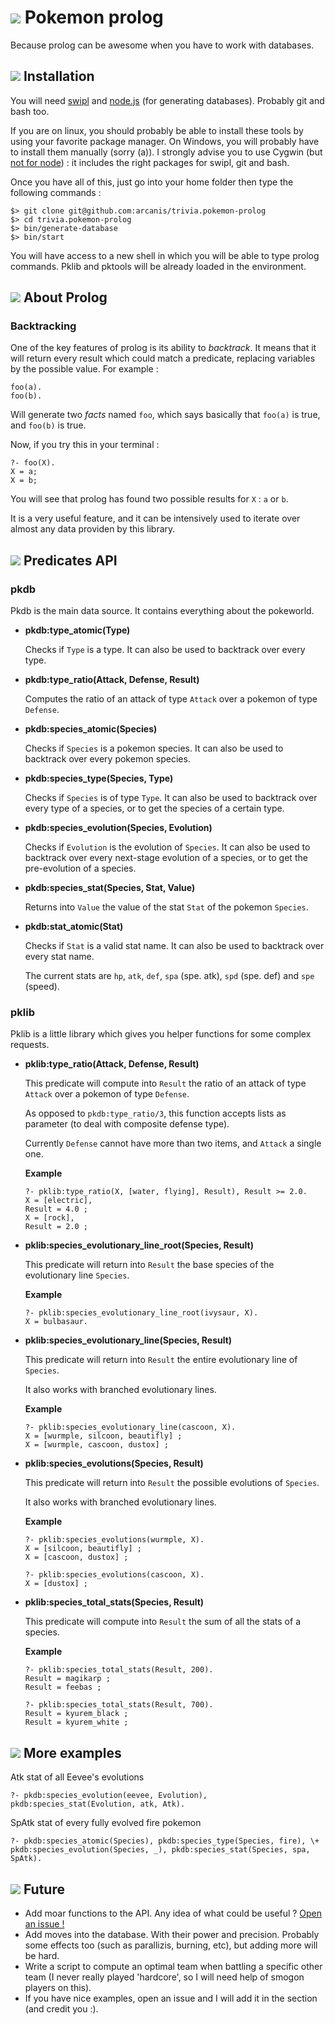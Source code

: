 # ![](http://cdn.bulbagarden.net/upload/thumb/1/1f/Pokedex_FRLG.png/45px-Pokedex_FRLG.png) Pokemon prolog

Because prolog can be awesome when you have to work with databases.

## ![](http://pokemon.neoseeker.com/w/i/pokemon/e/e3/025_Mini_Sprite.png) Installation

You will need [swipl](http://www.swi-prolog.org/) and [node.js](http://nodejs.org/) (for generating databases). Probably git and bash too.

If you are on linux, you should probably be able to install these tools by using your favorite package manager. On Windows, you will probably have to install them manually (sorry (a)). I strongly advise you to use Cygwin (but [not for node](http://stackoverflow.com/questions/10043177/node-js-cygwin-not-supported)) : it includes the right packages for swipl, git and bash.

Once you have all of this, just go into your home folder then type the following commands :

    $> git clone git@github.com:arcanis/trivia.pokemon-prolog
    $> cd trivia.pokemon-prolog
    $> bin/generate-database
    $> bin/start

You will have access to a new shell in which you will be able to type prolog commands. Pklib and pktools will be already loaded in the environment.

## ![](http://pokemon.neoseeker.com/w/i/pokemon/3/39/006_Mini_Sprite.png) About Prolog

### Backtracking

One of the key features of prolog is its ability to *backtrack*. It means that it will return every result which could match a predicate, replacing variables by the possible value. For example :

    foo(a).
    foo(b).

Will generate two *facts* named `foo`, which says basically that `foo(a)` is true, and `foo(b)` is true.

Now, if you try this in your terminal :

    ?- foo(X).
    X = a;
    X = b;

You will see that prolog has found two possible results for `X` : `a` or `b`.

It is a very useful feature, and it can be intensively used to iterate over almost any data providen by this library.

## ![](http://pokemon.neoseeker.com/w/i/pokemon/6/64/018_Mini_Sprite.png) Predicates API

### pkdb

Pkdb is the main data source. It contains everything about the pokeworld.

  - **pkdb:type_atomic(Type)**

    Checks if `Type` is a type. It can also be used to backtrack over every type.

  - **pkdb:type_ratio(Attack, Defense, Result)**

    Computes the ratio of an attack of type `Attack` over a pokemon of type `Defense`.

  - **pkdb:species_atomic(Species)**

    Checks if `Species` is a pokemon species. It can also be used to backtrack over every pokemon species.

  - **pkdb:species_type(Species, Type)**

    Checks if `Species` is of type `Type`. It can also be used to backtrack over every type of a species, or to get the species of a certain type.

  - **pkdb:species_evolution(Species, Evolution)**

    Checks if `Evolution` is the evolution of `Species`. It can also be used to backtrack over every next-stage evolution of a species, or to get the pre-evolution of a species.

  - **pkdb:species_stat(Species, Stat, Value)**

    Returns into `Value` the value of the stat `Stat` of the pokemon `Species`.

  - **pkdb:stat_atomic(Stat)**

    Checks if `Stat` is a valid stat name. It can also be used to backtrack over every stat name.

    The current stats are `hp`, `atk`, `def`, `spa` (spe. atk), `spd` (spe. def) and `spe` (speed).

### pklib

Pklib is a little library which gives you helper functions for some complex requests.

  - **pklib:type_ratio(Attack, Defense, Result)**

    This predicate will compute into `Result` the ratio of an attack of type `Attack` over a pokemon of type `Defense`.

    As opposed to `pkdb:type_ratio/3`, this function accepts lists as parameter (to deal with composite defense type).

    Currently `Defense` cannot have more than two items, and `Attack` a single one.

    **Example**

        ?- pklib:type_ratio(X, [water, flying], Result), Result >= 2.0.
        X = [electric],
        Result = 4.0 ;
        X = [rock],
        Result = 2.0 ;

  - **pklib:species_evolutionary_line_root(Species, Result)**

    This predicate will return into `Result` the base species of the evolutionary line `Species`.

    **Example**

        ?- pklib:species_evolutionary_line_root(ivysaur, X).
        X = bulbasaur.

  - **pklib:species_evolutionary_line(Species, Result)**

    This predicate will return into `Result` the entire evolutionary line of `Species`.

    It also works with branched evolutionary lines.

    **Example**

        ?- pklib:species_evolutionary_line(cascoon, X).
        X = [wurmple, silcoon, beautifly] ;
        X = [wurmple, cascoon, dustox] ;

  - **pklib:species_evolutions(Species, Result)**

    This predicate will return into `Result` the possible evolutions of `Species`.

    It also works with branched evolutionary lines.

    **Example**

        ?- pklib:species_evolutions(wurmple, X).
        X = [silcoon, beautifly] ;
        X = [cascoon, dustox] ;

        ?- pklib:species_evolutions(cascoon, X).
        X = [dustox] ;

  - **pklib:species_total_stats(Species, Result)**

    This predicate will compute into `Result` the sum of all the stats of a species.

    **Example**

        ?- pklib:species_total_stats(Result, 200).
        Result = magikarp ;
        Result = feebas ;

        ?- pklib:species_total_stats(Result, 700).
        Result = kyurem_black ;
        Result = kyurem_white ;

## ![](http://pldh.net/media/pokemon/md2/sprite/143.png) More examples

Atk stat of all Eevee's evolutions

    ?- pkdb:species_evolution(eevee, Evolution), pkdb:species_stat(Evolution, atk, Atk).

SpAtk stat of every fully evolved fire pokemon

    ?- pkdb:species_atomic(Species), pkdb:species_type(Species, fire), \+ pkdb:species_evolution(Species, _), pkdb:species_stat(Species, spa, SpAtk).

## ![](http://pokejungle.net/wp-content/uploads/2012/05/mini-133.png) Future

- Add moar functions to the API. Any idea of what could be useful ? [Open an issue !](https://github.com/arcanis/trivia.pokemon-prolog/issues/new)
- Add moves into the database. With their power and precision. Probably some effects too (such as parallizis, burning, etc), but adding more will be hard.
- Write a script to compute an optimal team when battling a specific other team (I never really played 'hardcore', so I will need help of smogon players on this).
- If you have nice examples, open an issue and I will add it in the section (and credit you :).
